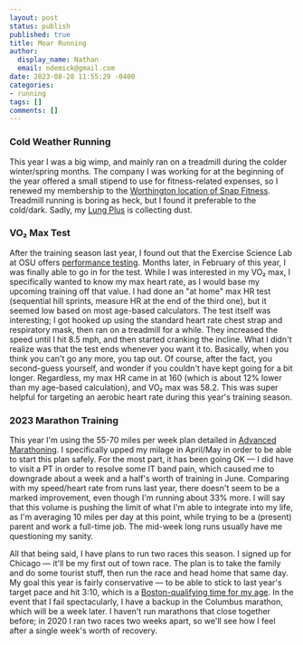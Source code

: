 ```yaml
---
layout: post
status: publish
published: true
title: Moar Running
author:
  display_name: Nathan
  email: ndemick@gmail.com
date: 2023-08-28 11:55:29 -0400
categories:
- running
tags: []
comments: []
---
```


### Cold Weather Running

This year I was a big wimp, and mainly ran on a treadmill during the colder winter/spring months. The company I was working for at the beginning of the year offered a small stipend to use for fitness-related expenses, so I renewed my membership to the [Worthington location of Snap Fitness](https://www.snapfitness.com/us/gyms/worthington-oh). Treadmill running is boring as heck, but I found it preferable to the cold/dark. Sadly, my [Lung Plus](http://lungplususa.com/) is collecting dust.

### VO₂ Max Test

After the training season last year, I found out that the Exercise Science Lab at OSU offers [performance testing](https://eslab.ehe.osu.edu/athletic-performance/). Months later, in February of this year, I was finally able to go in for the test. While I was interested in my VO₂ max, I specifically wanted to know my max heart rate, as I would base my upcoming training off that value. I had done an "at home" max HR test (sequential hill sprints, measure HR at the end of the third one), but it seemed low based on most age-based calculators. The test itself was interesting; I got hooked up using the standard heart rate chest strap and respiratory mask, then ran on a treadmill for a while. They increased the speed until I hit 8.5 mph, and then started cranking the incline. What I didn't realize was that the test ends whenever you want it to. Basically, when you think you can't go any more, you tap out. Of course, after the fact, you second-guess yourself, and wonder if you couldn't have kept going for a bit longer. Regardless, my max HR came in at 160 (which is about 12% lower than my age-based calculation), and VO₂ max was 58.2. This was super helpful for targeting an aerobic heart rate during this year's training season.

### 2023 Marathon Training

This year I'm using the 55-70 miles per week plan detailed in [Advanced Marathoning](https://archive.org/details/advancedmarathon0000pfit_n3u7). I specifically upped my milage in April/May in order to be able to start this plan safely. For the most part, it has been going OK &mdash; I did have to visit a PT in order to resolve some IT band pain, which caused me to downgrade about a week and a half's worth of training in June. Comparing with my speed/heart rate from runs last year, there doesn't seem to be a marked improvement, even though I'm running about 33% more. I will say that this volume is pushing the limit of what I'm able to integrate into my life, as I'm averaging 10 miles per day at this point, while trying to be a (present) parent and work a full-time job. The mid-week long runs usually have me questioning my sanity.

All that being said, I have plans to run two races this season. I signed up for Chicago &mdash; it'll be my first out of town race. The plan is to take the family and do some tourist stuff, then run the race and head home that same day. My goal this year is fairly conservative &mdash; to be able to stick to last year's target pace and hit 3:10, which is a [Boston-qualifying time for my age](https://www.baa.org/races/boston-marathon/qualify). In the event that I fail spectacularly, I have a backup in the Columbus marathon, which will be a week later. I haven't run marathons that close together before; in 2020 I ran two races two weeks apart, so we'll see how I feel after a single week's worth of recovery.
